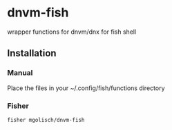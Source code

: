 # dnvm-fish
wrapper functions for dnvm/dnx for fish shell

## Installation

### Manual 
Place the files in your ~/.config/fish/functions directory

### Fisher
`fisher mgolisch/dnvm-fish`
